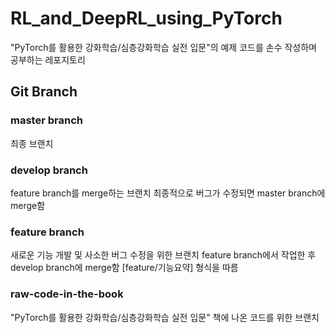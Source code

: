 # RL_and_DeepRL_using_PyTorch
"PyTorch를 활용한 강화학습/심층강화학습 실전 입문"의 예제 코드를 손수 작성하며 공부하는 레포지토리

## Git Branch
### master branch
최종 브랜치

### develop branch
feature branch를 merge하는 브랜치
최종적으로 버그가 수정되면 master branch에 merge함

### feature branch
새로운 기능 개발 및 사소한 버그 수정을 위한 브랜치
feature branch에서 작업한 후 develop branch에 merge함
[feature/기능요약] 형식을 따름

### raw-code-in-the-book
"PyTorch를 활용한 강화학습/심층강화학습 실전 입문" 책에 나온 코드를 위한 브랜치
